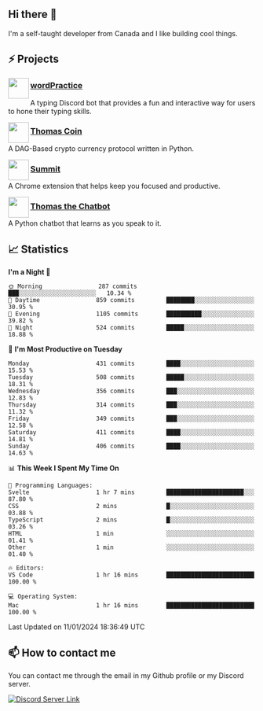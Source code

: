 <h2>Hi there 👋</h2>

<p>I'm a self-taught developer from Canada and I like building cool things.</p>

<h2>⚡ Projects</h2>

<img align="left" src="https://i.imgur.com/BIzs17V.png" width="42" height="42" />
<h3><a target="_blank" href="https://wordpractice.principle.sh/">wordPractice</a></h3>
<p>A typing Discord bot that provides a fun and interactive way for users to hone their typing skills.</p>

<img align="left" src="https://i.imgur.com/4FdQpgN.png" width="42" height="42" />
<h3><a href="https://github.com/principle105/thomas-coin">Thomas Coin</a></h3>
<p>A DAG-Based crypto currency protocol written in Python.</p>

<img align="left" src="https://i.imgur.com/Ly8Atho.png" width="42" height="42" />
<h3><a href="https://summit.sh/">Summit</a></h3>
<p>A Chrome extension that helps keep you focused and productive.</p>

<img align="left" src="https://i.imgur.com/hA9YF2s.png" width="42" height="42" />
<h3><a href="https://github.com/principle105/thomasthechatbot">Thomas the Chatbot</a></h3>
<p>A Python chatbot that learns as you speak to it.</p>

<h2>📈 Statistics</h2>

<!--START_SECTION:waka-->
**I'm a Night 🦉** 

```text
🌞 Morning                287 commits         ███░░░░░░░░░░░░░░░░░░░░░░   10.34 % 
🌆 Daytime                859 commits         ████████░░░░░░░░░░░░░░░░░   30.95 % 
🌃 Evening                1105 commits        ██████████░░░░░░░░░░░░░░░   39.82 % 
🌙 Night                  524 commits         █████░░░░░░░░░░░░░░░░░░░░   18.88 % 
```
📅 **I'm Most Productive on Tuesday** 

```text
Monday                   431 commits         ████░░░░░░░░░░░░░░░░░░░░░   15.53 % 
Tuesday                  508 commits         █████░░░░░░░░░░░░░░░░░░░░   18.31 % 
Wednesday                356 commits         ███░░░░░░░░░░░░░░░░░░░░░░   12.83 % 
Thursday                 314 commits         ███░░░░░░░░░░░░░░░░░░░░░░   11.32 % 
Friday                   349 commits         ███░░░░░░░░░░░░░░░░░░░░░░   12.58 % 
Saturday                 411 commits         ████░░░░░░░░░░░░░░░░░░░░░   14.81 % 
Sunday                   406 commits         ████░░░░░░░░░░░░░░░░░░░░░   14.63 % 
```


📊 **This Week I Spent My Time On** 

```text
💬 Programming Languages: 
Svelte                   1 hr 7 mins         ██████████████████████░░░   87.80 % 
CSS                      2 mins              █░░░░░░░░░░░░░░░░░░░░░░░░   03.88 % 
TypeScript               2 mins              █░░░░░░░░░░░░░░░░░░░░░░░░   03.26 % 
HTML                     1 min               ░░░░░░░░░░░░░░░░░░░░░░░░░   01.41 % 
Other                    1 min               ░░░░░░░░░░░░░░░░░░░░░░░░░   01.40 % 

🔥 Editors: 
VS Code                  1 hr 16 mins        █████████████████████████   100.00 % 

💻 Operating System: 
Mac                      1 hr 16 mins        █████████████████████████   100.00 % 
```


 Last Updated on 11/01/2024 18:36:49 UTC
<!--END_SECTION:waka-->

<h2>📫 How to contact me</h2>

You can contact me through the email in my Github profile or my Discord server.

[![Discord Server Link](https://dcbadge.vercel.app/api/server/DHnk46C)](https://discord.gg/DHnk46C)

